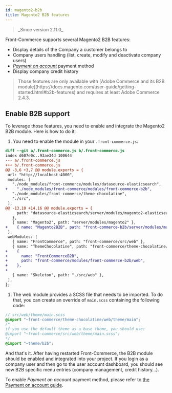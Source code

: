 ```yaml
---
id: magento2-b2b
title: Magento2 B2B features
---
```


<blockquote class="feature--new">
_Since version 2.11.0_
</blockquote>

Front-Commerce supports several Magento2 B2B features:

* Display details of the Company a customer belongs to
* Company users handling (list, create, modify and deactivate company users)
* [_Payment on account_](/docs/advanced/payments/payment-on-account.html) payment method
* Display company credit history

<blockquote class="info">
Those features are only available with [Adobe Commerce and its B2B module](https://docs.magento.com/user-guide/getting-started.html#b2b-features) and requires at least Adobe Commerce 2.4.3.
</blockquote>

## Enable B2B support

To leverage those features, you need to enable and integrate the Magento2 B2B module. Here is how to do it:

1. You need to enable the module in your `.front-commerce.js`:
  ```diff
diff --git a/.front-commerce.js b/.front-commerce.js
index d607e0c..93ae34d 100644
--- a/.front-commerce.js
+++ b/.front-commerce.js
@@ -3,6 +3,7 @@ module.exports = {
   url: "http://localhost:4000",
   modules: [
     "./node_modules/front-commerce/modules/datasource-elasticsearch",
+    "./node_modules/front-commerce/modules/front-commerce-b2b",
     "./node_modules/front-commerce/theme-chocolatine",
     "./src",
   ],
@@ -13,10 +14,16 @@ module.exports = {
       path: "datasource-elasticsearch/server/modules/magento2-elasticsearch",
     },
     { name: "Magento2", path: "server/modules/magento2" },
+    { name: "Magento2B2B", path: "front-commerce-b2b/server/modules/magento2" },
   ],
   webModules: [
     { name: "FrontCommerce", path: "front-commerce/src/web" },
     { name: "ThemeChocolatine", path: "front-commerce/theme-chocolatine/web" },
+    {
+      name: "FrontCommerceB2B",
+      path: "front-commerce/modules/front-commerce-b2b/web",
+    },
+
     { name: "Skeleton", path: "./src/web" },
   ],
 };
  ```
1. The web module provides a SCSS file that needs to be imported. To do that, you can create an override of `main.scss` containing the following code:
  ```scss
// src/web/theme/main.scss
@import "~front-commerce/theme-chocolatine/web/theme/main";
/*
if you use the default theme as a base theme, you should use:
@import "~front-commerce/src/web/theme/main.scss";
*/
@import "~theme/b2b";
  ```

And that's it. After having restarted Front-Commerce, the B2B module should be enabled and integrated into your project. If you login as a company user and then go to the user account dashboard, you should see new B2B specific menu entries (company management, credit history…).

To enable _Payment on account_ payment method, please refer to [the Payment on account guide](/docs/advanced/payments/payment-on-account.html).
